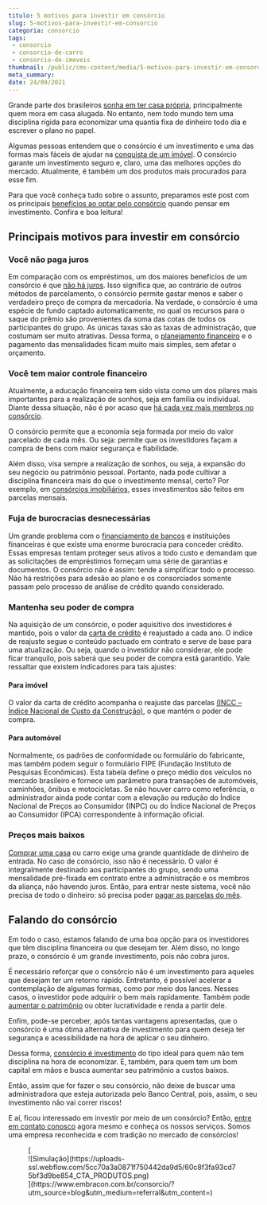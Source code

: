 ```yaml
---
titulo: 5 motivos para investir em consórcio
slug: 5-motivos-para-investir-em-consorcio
categoria: consorcio
tags:
 - consorcio
 - consorcio-de-carro
 - consorcio-de-imoveis
thumbnail: /public/cms-content/media/5-motivos-para-investir-em-consorcio.jpg
meta_summary: 
date: 24/09/2021
---
```

Grande parte dos brasileiros [sonha em ter casa própria](https://www.embracon.com.br/blog/o-que-analisar-antes-de-comprar-um-imovel), principalmente quem mora em casa alugada. No entanto, nem todo mundo tem uma disciplina rígida para economizar uma quantia fixa de dinheiro todo dia e escrever o plano no papel.

Algumas pessoas entendem que o consórcio é um investimento e uma das formas mais fáceis de ajudar na [conquista de um imóvel](https://www.embracon.com.br/blog/como-fazer-um-consorcio-de-imoveis-ainda-em-2021). O consórcio garante um investimento seguro e, claro, uma das melhores opções do mercado. Atualmente, é também um dos produtos mais procurados para esse fim.

Para que você conheça tudo sobre o assunto, preparamos este post com os principais [benefícios ao optar pelo consórcio](https://www.embracon.com.br/conhecaoconsorcio/quais-sao-as-vantagens-do-consorcio) quando pensar em investimento. Confira e boa leitura!

Principais motivos para investir em consórcio 
----------------------------------------------

### Você não paga juros 

Em comparação com os empréstimos, um dos maiores benefícios de um consórcio é que [não há juros](https://www.embracon.com.br/blog/parcela-de-consorcio-tem-juros). Isso significa que, ao contrário de outros métodos de parcelamento, o consórcio permite gastar menos e saber o verdadeiro preço de compra da mercadoria. Na verdade, o consórcio é uma espécie de fundo captado automaticamente, no qual os recursos para o saque do prêmio são provenientes da soma das cotas de todos os participantes do grupo. As únicas taxas são as taxas de administração, que costumam ser muito atrativas. Dessa forma, o [planejamento financeiro](https://www.embracon.com.br/blog/planejamento-financeiro-um-guia-para-as-financas-nao-sairem-de-controle) e o pagamento das mensalidades ficam muito mais simples, sem afetar o orçamento.

### Você tem maior controle financeiro 

Atualmente, a educação financeira tem sido vista como um dos pilares mais importantes para a realização de sonhos, seja em família ou individual. Diante dessa situação, não é por acaso que [há cada vez mais membros no consórcio](https://gauchazh.clicrbs.com.br/economia/conteudo-publicitario/2018/04/consorcio-pode-ser-ate-cinco-vezes-mais-barato-que-financiamento-cjgcp23qd02f601qosgviu347.html).

O consórcio permite que a economia seja formada por meio do valor parcelado de cada mês. Ou seja: permite que os investidores façam a compra de bens com maior segurança e fiabilidade.

Além disso, visa sempre a realização de sonhos, ou seja, a expansão do seu negócio ou patrimônio pessoal. Portanto, nada pode cultivar a disciplina financeira mais do que o investimento mensal, certo? Por exemplo, em [consórcios imobiliários](https://www.embracon.com.br/blog/esse-e-o-momento-de-comprar-imoveis), esses investimentos são feitos em parcelas mensais.

### Fuja de burocracias desnecessárias 

Um grande problema com o [financiamento de bancos](https://www.embracon.com.br/blog/financiamento-ou-consorcio-o-que-e-melhor-na-compra-de-um-imovel) e instituições financeiras é que existe uma enorme burocracia para conceder crédito. Essas empresas tentam proteger seus ativos a todo custo e demandam que as solicitações de empréstimos forneçam uma série de garantias e documentos. O consórcio não é assim: tende a simplificar todo o processo. Não há restrições para adesão ao plano e os consorciados somente passam pelo processo de análise de crédito quando considerado.

### Mantenha seu poder de compra 

Na aquisição de um consórcio, o poder aquisitivo dos investidores é mantido, pois o valor da [carta de crédito](https://www.embracon.com.br/conhecaoconsorcio/o-que-e-carta-de-credito) é reajustado a cada ano. O índice de reajuste segue o conteúdo pactuado em contrato e serve de base para uma atualização. Ou seja, quando o investidor não considerar, ele pode ficar tranquilo, pois saberá que seu poder de compra está garantido. Vale ressaltar que existem indicadores para tais ajustes:

#### Para imóvel 

O valor da carta de crédito acompanha o reajuste das parcelas [(INCC – Índice Nacional de Custo da Construção)](https://www.embracon.com.br/blog/incc-e-ipca-por-que-eles-sao-tao-importantes-no-consorcio), o que mantém o poder de compra.

#### ‍Para automóvel 

Normalmente, os padrões de conformidade ou formulário do fabricante, mas também podem seguir o formulário FIPE (Fundação Instituto de Pesquisas Econômicas). Esta tabela define o preço médio dos veículos no mercado brasileiro e fornece um parâmetro para transações de automóveis, caminhões, ônibus e motocicletas. Se não houver carro como referência, o administrador ainda pode contar com a elevação ou redução do Índice Nacional de Preços ao Consumidor (INPC) ou do Índice Nacional de Preços ao Consumidor (IPCA) correspondente à informação oficial.

### Preços mais baixos 

[Comprar uma casa](https://www.embracon.com.br/imoveis/consorcio-para-comprar-casa) ou carro exige uma grande quantidade de dinheiro de entrada. No caso de consórcio, isso não é necessário. O valor é integralmente destinado aos participantes do grupo, sendo uma mensalidade pré-fixada em contrato entre a administração e os membros da aliança, não havendo juros. Então, para entrar neste sistema, você não precisa de todo o dinheiro: só precisa poder [pagar as parcelas do mês](https://www.embracon.com.br/blog/como-calcular-as-parcelas-no-consorcio).

Falando do consórcio 
---------------------

Em todo o caso, estamos falando de uma boa opção para os investidores que têm disciplina financeira ou que desejam ter. Além disso, no longo prazo, o consórcio é um grande investimento, pois não cobra juros.

É necessário reforçar que o consórcio não é um investimento para aqueles que desejam ter um retorno rápido. Entretanto, é possível acelerar a contemplação de algumas formas, como por meio dos lances. Nesses casos, o investidor pode adquirir o bem mais rapidamente. Também pode [aumentar o patrimônio](https://www.embracon.com.br/blog/e-possivel-aumentar-o-patrimonio-saiba-aqui) ou obter lucratividade e renda a partir dele.

Enfim, pode-se perceber, após tantas vantagens apresentadas, que o consórcio é uma ótima alternativa de investimento para quem deseja ter segurança e acessibilidade na hora de aplicar o seu dinheiro.

Dessa forma, [consórcio é investimento](https://www.embracon.com.br/blog/consorcio-de-moto-bons-motivos-para-fazer-esse-investimento) do tipo ideal para quem não tem disciplina na hora de economizar. E, também, para quem tem um bom capital em mãos e busca aumentar seu patrimônio a custos baixos.

Então, assim que for fazer o seu consórcio, não deixe de buscar uma administradora que esteja autorizada pelo Banco Central, pois, assim, o seu investimento não vai correr riscos!

E aí, ficou interessado em investir por meio de um consórcio? Então, [entre em contato conosco](https://www.embracon.com.br/) agora mesmo e conheça os nossos serviços. Somos uma empresa reconhecida e com tradição no mercado de consórcios!

<figure class="w-richtext-figure-type-image w-richtext-align-center">[<div>![Simulação](https://uploads-ssl.webflow.com/5cc70a3a0871f750442da9d5/60c8f3fa93cd75bf3d9be854_CTA_PRODUTOS.png)</div>](https://www.embracon.com.br/consorcio/?utm_source=blog&utm_medium=referral&utm_content=)</figure>
